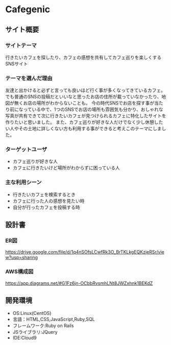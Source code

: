 # Cafegenic

## サイト概要

### サイトテーマ
行きたいカフェを探したり、カフェの感想を共有してカフェ巡りを楽しくするSNSサイト

### テーマを選んだ理由
 友達と出かけると必ずと言っても良いほど行く事が多くなってきているカフェ。でも普通のSNSの投稿だといいなと思ったお店の住所が載っていなかったり、地図が無くお店の場所がわからないことも。
 今の時代SNSでお店を探す事が当たり前になっている中で、1つのSNSでお店の場所も雰囲気も分かり、おしゃれな写真が共有できて次に行きたいカフェが見つけられるカフェに特化したサイトを作りたいと思いました。
 また、カフェ巡りが好きな人だけでなく少し休憩したい人やその土地に詳しくない方も利用する事ができると考えこのテーマにしました。

### ターゲットユーザ
- カフェ巡りが好きな人
- カフェに行きたいけど場所がわからずに困っている人

### 主な利用シーン
- 行きたいカフェを検索するとき
- カフェに行った人の感想を見たい時
- 自分が行ったカフェを投稿する時

## 設計書
### ER図
https://drive.google.com/file/d/1q4nSOfsLCwfRk3O_BrTKLkgEQKzjeRSr/view?usp=sharing
### AWS構成図
https://app.diagrams.net/#G1Fz6jn-OCbbRvsmhLNt8JWZxhnk1BEKdZ

## 開発環境
- OS:Linux(CentOS)
- 言語：HTML,CSS,JavaScript,Ruby,SQL
- フレームワーク:Ruby on Rails
- JSライブラリ:JQuery
- IDE:Cloud9

